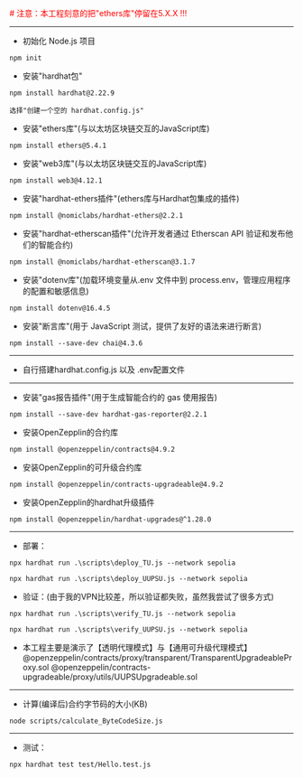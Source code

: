 
<span style="color: red;"># 注意：本工程刻意的把"ethers库"停留在5.X.X !!! </span>

----------------------------------------------------------------------------------------------------

* 初始化 Node.js 项目
```
npm init
```


* 安装"hardhat包"
```
npm install hardhat@2.22.9
```

```
选择"创建一个空的 hardhat.config.js"
```

* 安装"ethers库"(与以太坊区块链交互的JavaScript库)
```
npm install ethers@5.4.1
```

* 安装"web3库"(与以太坊区块链交互的JavaScript库)
```
npm install web3@4.12.1
```

* 安装"hardhat-ethers插件"(ethers库与Hardhat包集成的插件)
```
npm install @nomiclabs/hardhat-ethers@2.2.1
```

* 安装"hardhat-etherscan插件"(允许开发者通过 Etherscan API 验证和发布他们的智能合约)
```
npm install @nomiclabs/hardhat-etherscan@3.1.7
```

* 安装"dotenv库"(加载环境变量从.env 文件中到 process.env，管理应用程序的配置和敏感信息)
```
npm install dotenv@16.4.5
```

* 安装"断言库"(用于 JavaScript 测试，提供了友好的语法来进行断言)
```
npm install --save-dev chai@4.3.6
```
----------------------------------------------------------------------------------------------------

* 自行搭建hardhat.config.js 以及 .env配置文件

----------------------------------------------------------------------------------------------------

* 安装"gas报告插件"(用于生成智能合约的 gas 使用报告)
```
npm install --save-dev hardhat-gas-reporter@2.2.1
```

* 安装OpenZepplin的合约库
```
npm install @openzeppelin/contracts@4.9.2
```

* 安装OpenZepplin的可升级合约库
```
npm install @openzeppelin/contracts-upgradeable@4.9.2
```

* 安装OpenZepplin的hardhat升级插件
```
npm install @openzeppelin/hardhat-upgrades@^1.28.0
```

----------------------------------------------------------------------------------------------------

* 部署：
```
npx hardhat run .\scripts\deploy_TU.js --network sepolia
```
```
npx hardhat run .\scripts\deploy_UUPSU.js --network sepolia
```

* 验证：(由于我的VPN比较差，所以验证都失败，虽然我尝试了很多方式)
```
npx hardhat run .\scripts\verify_TU.js --network sepolia
```
```
npx hardhat run .\scripts\verify_UUPSU.js --network sepolia
```

* 本工程主要是演示了【透明代理模式】与【通用可升级代理模式】
@openzeppelin/contracts/proxy/transparent/TransparentUpgradeableProxy.sol
@openzeppelin/contracts-upgradeable/proxy/utils/UUPSUpgradeable.sol


----------------------------------------------------------------------------------------------------

* 计算(编译后)合约字节码的大小(KB)
```
node scripts/calculate_ByteCodeSize.js
```

----------------------------------------------------------------------------------------------------

* 测试：
```
npx hardhat test test/Hello.test.js
```



